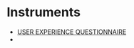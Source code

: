 # Instruments

- [USER EXPERIENCE QUESTIONNAIRE](https://forms.office.com/r/Us9JMvWnqa?origin=lprLink)
- 
